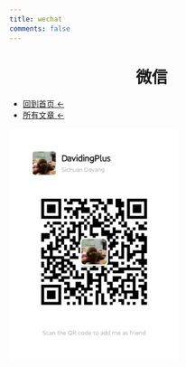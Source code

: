 ```yaml
---
title: wechat
comments: false
---
```


# <center>微信</center>

- [回到首页 ←](/)
- [所有文章 ←](/archives/)

<img src="/images/social/wechat.webp" style="zoom: 40%;" />

